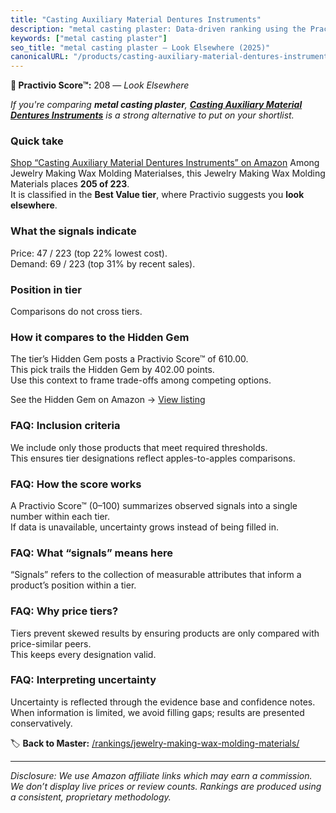 ```yaml
---
title: "Casting Auxiliary Material Dentures Instruments"
description: "metal casting plaster: Data-driven ranking using the Practivio Score™. Positioned by quality, value, demand, findability, momentum."
keywords: ["metal casting plaster"]
seo_title: "metal casting plaster — Look Elsewhere (2025)"
canonicalURL: "/products/casting-auxiliary-material-dentures-instruments-B0CDCFS51C/"
---
```


**🚫 Practivio Score™:** 208 — _Look Elsewhere_


*If you're comparing **metal casting plaster**, **[Casting Auxiliary Material Dentures Instruments](https://www.amazon.com/dp/B0CDCFS51C?tag=practivio-20)** is a strong alternative to put on your shortlist.*
### Quick take
[Shop “Casting Auxiliary Material Dentures Instruments” on Amazon](https://www.amazon.com/dp/B0CDCFS51C?tag=practivio-20)
Among Jewelry Making Wax Molding Materialses, this Jewelry Making Wax Molding Materials places **205 of 223**.  
It is classified in the **Best Value tier**, where Practivio suggests you **look elsewhere**.

### What the signals indicate
Price: 47 / 223 (top 22% lowest cost).  
Demand: 69 / 223 (top 31% by recent sales).

### Position in tier
Comparisons do not cross tiers.

### How it compares to the Hidden Gem
The tier’s Hidden Gem posts a Practivio Score™ of 610.00.  
This pick trails the Hidden Gem by 402.00 points.  
Use this context to frame trade-offs among competing options.  

See the Hidden Gem on Amazon → [View listing](https://www.amazon.com/dp/B07PJ8RFFR?tag=practivio-20)

### FAQ: Inclusion criteria
We include only those products that meet required thresholds.  
This ensures tier designations reflect apples-to-apples comparisons.

### FAQ: How the score works
A Practivio Score™ (0–100) summarizes observed signals into a single number within each tier.  
If data is unavailable, uncertainty grows instead of being filled in.

### FAQ: What “signals” means here
“Signals” refers to the collection of measurable attributes that inform a product’s position within a tier.

### FAQ: Why price tiers?
Tiers prevent skewed results by ensuring products are only compared with price-similar peers.  
This keeps every designation valid.

### FAQ: Interpreting uncertainty
Uncertainty is reflected through the evidence base and confidence notes.  
When information is limited, we avoid filling gaps; results are presented conservatively.


🏷️ **Back to Master:** [/rankings/jewelry-making-wax-molding-materials/](/rankings/jewelry-making-wax-molding-materials/)

---
_Disclosure: We use Amazon affiliate links which may earn a commission. We don’t display live prices or review counts. Rankings are produced using a consistent, proprietary methodology._
